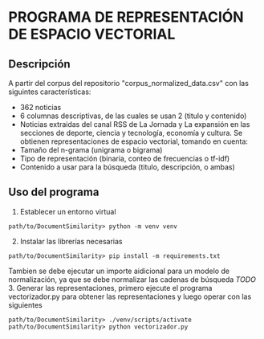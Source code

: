 # PROGRAMA DE REPRESENTACIÓN DE ESPACIO VECTORIAL
## Descripción
A partir del corpus del repositorio "corpus_normalized_data.csv" con las siguintes características:
- 362 noticias
- 6 columnas descriptivas, de las cuales se usan 2 (titulo y contenido)
- Noticias extraidas del canal RSS de La Jornada y La expansión en las secciones de deporte, ciencia y tecnología, economía y cultura.
Se obtienen representaciones de espacio vectorial, tomando en cuenta:
- Tamaño del n-grama (unigrama o bigrama)
- Tipo de representación (binaria, conteo de frecuencias o tf-idf)
- Contenido a usar para la búsqueda (titulo, descripción, o ambas)

## Uso del programa
1. Establecer un entorno virtual
```
path/to/DocumentSimilarity> python -m venv venv
```
2. Instalar las librerías necesarias
```
path/to/DocumentSimilarity> pip install -m requirements.txt
```
Tambien se debe ejecutar un importe aidicional para un modelo de normalización, ya que se debe normalizar las cadenas de búsqueda *TODO*
3. Generar las representaciones, primero ejecute el programa vectorizador.py para obtener las representaciones y luego operar con las siguientes
```
path/to/DocumentSimilarity> ./venv/scripts/activate
path/to/DocumentSimilarity> python vectorizador.py
```

